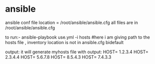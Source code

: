 # ansible
ansible conf file location = /root/ansible/ansible.cfg
all files are in /root/ansible/ansible.cfg

to run:-
ansible-playbook use.yml -i hosts #here i am giving path to the hosts file , inventory location is not in ansible.cfg bidefault

output:
it will generate myhosts file with output:
HOST= 1.2.3.4
HOST= 2.3.4.4
HOST= 5.6.7.8
HOST= 8.5.4.3
HOST= 7.4.3.3
